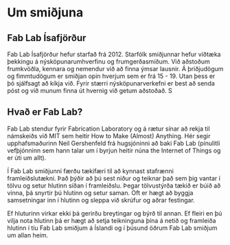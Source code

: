 # Um smiðjuna

## Fab Lab Ísafjörður

Fab Lab Ísafjörður hefur starfað frá 2012. Starfólk smiðjunnar hefur víðtæka þekkingu á nýsköpunarumhverfinu og frumgerðasmíðum. Við aðstoðum frumkvöðla, kennara og nemendur við að finna ýmsar lausnir. Á þriðjudögum og fimmtudögum er smiðjan opin hverjum sem er frá 15 - 19. Utan þess er þó sjálfsagt að kíkja við. Fyrir stærri nýsköpunarverkefni er best að senda póst og við munum finna út hvernig við getum aðstoðað.
S

## Hvað er Fab Lab?

Fab Lab stendur fyrir Fabrication Laboratory og á rætur sínar að rekja til námskeiðs við MIT sem heitir How to Make (Almost) Anything. Hér segir upphafsmaðurinn Neil Gershenfeld frá hugsjóninni að baki Fab Lab (pínulitli vefþjónninn sem hann talar um í byrjun heitir núna the Internet of Things og er úti um allt).

Í Fab Lab smiðjunni færðu tækifæri til að kynnast stafrænni framleiðslutækni. Það þýðir að þú sest niður og teiknar það sem þig vantar í tölvu og setur hlutinn síðan í framleiðslu. Þegar tölvustýrða tækið er búið að vinna, þá snyrtir þú hlutinn og setur saman. Oft er hægt að byggja samsetningar inn í hlutinn og sleppa við skrúfur og aðrar festingar.
 
Ef hluturinn virkar ekki þá gerirðu breytingar og býrð til annan. Ef fleiri en þú vilja nota hlutinn þá er hægt að setja teikninguna þína á netið og framleiða hlutinn í tíu Fab Lab smiðjum á Íslandi og í þúsund öðrum Fab Lab smiðjum um allan heim.